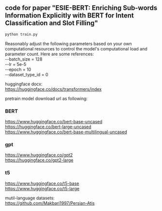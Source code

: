 ## code for paper "ESIE-BERT: Enriching Sub-words Information Explicitly with BERT for Intent Classification and Slot Filling"

```python
python train.py
```

Reasonably adjust the following parameters based on your own computational resources to control the model's computational load and parameter count. Here are some references: \
--batch_size = 128 \
--lr = 5e-5 \
--epoch = 10 \
--dataset_type_id = 0 

huggingface docx: \
https://huggingface.co/docs/transformers/index


pretrain model download url as following:

### BERT

https://www.huggingface.co/bert-base-uncased \
https://huggingface.co/bert-large-uncased \
https://www.huggingface.co/bert-base-multilingual-uncased

### gpt
https://www.huggingface.co/gpt2  \
https://huggingface.co/gpt2-large   

### t5
https://www.huggingface.co/t5-base \
https://www.huggingface.co/t5-large


mutil-language datasets: \
https://github.com/Makbari1997/Persian-Atis

